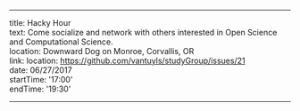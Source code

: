
---
title: Hacky Hour  
text: Come socialize and network with others interested in Open Science and Computational Science.  
location: Downward Dog on Monroe, Corvallis, OR  
link: location: https://github.com/vantuyls/studyGroup/issues/21  
date: 06/27/2017  
startTime: '17:00'  
endTime: '19:30'  

---




